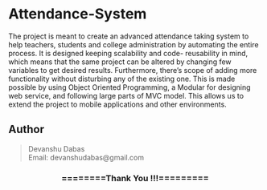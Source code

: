 Attendance-System
=================

The project is meant to create an advanced attendance taking system to help teachers, 
students and college administration by automating the entire process. It is designed keeping 
scalability and code- reusability in mind, which means that the same project can be altered 
by changing few variables to get desired results. Furthermore, there’s scope of adding more 
functionality without disturbing any of the existing one. This is made possible by using 
Object Oriented Programming, a Modular for designing web service, and following large 
parts of MVC model. This allows us to extend the project to mobile applications and other environments.

<h2>Author</h2>
<blockquote>
  Devanshu Dabas<br>
  Email: devanshudabas@gmail.com
</blockquote>

<div align="center">
    <h3>========Thank You !!!=========</h3>
</div>

